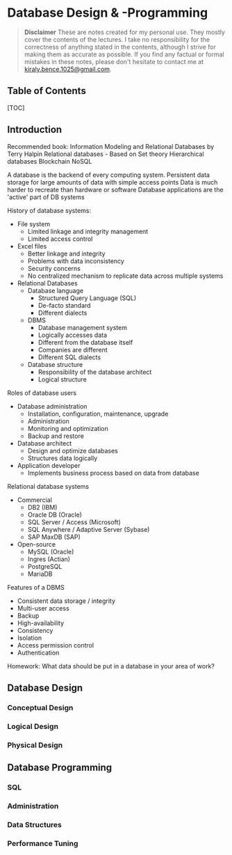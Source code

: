 Database Design & -Programming
============================

> **Disclaimer**
> These are notes created for my personal use. They mostly cover the contents of the lectures. I take no responsibility for the correctness of anything stated in the contents, although I strive for making them as accurate as possible. If you find any factual or formal mistakes in these notes, please don't hesitate to contact me at [kiraly.bence.1025@gmail.com](mailto:kiraly.bence.1025@gmail.com).

## Table of Contents

[TOC]

## Introduction

Recommended book: Information Modeling and Relational Databases by Terry Halpin
Relational databases - Based on Set theory
Hierarchical databases
Blockchain
NoSQL

A database is the backend of every computing system.
Persistent data storage for large amounts of data with simple access points
Data is much harder to recreate than hardware or software
Database applications are the 'active' part of DB systems

History of database systems:

* File system
	* Limited linkage and integrity management
	* Limited access control
* Excel files
	* Better linkage and integrity
	* Problems with data inconsistency
	* Security concerns
	* No centralized mechanism to replicate data across multiple systems
* Relational Databases
	* Database language
		* Structured Query Language (SQL)
		* De-facto standard
		* Different dialects
	* DBMS
		* Database management system
		* Logically accesses data
		* Different from the database itself
		* Companies are different
		* Different SQL dialects
	* Database structure
		* Responsibility of the database architect
		* Logical structure

Roles of database users

* Database administration
	* Installation, configuration, maintenance, upgrade
	* Administration
	* Monitoring and optimization
	* Backup and restore
* Database architect
	* Design and optimize databases
	* Structures data logically
* Application developer
	* Implements business process based on data from database

Relational database systems

* Commercial
	* DB2 (IBM)
	* Oracle DB (Oracle)
	* SQL Server / Access (Microsoft)
	* SQL Anywhere / Adaptive Server (Sybase)
	* SAP MaxDB (SAP)
* Open-source
	* MySQL (Oracle)
	* Ingres (Actian)
	* PostgreSQL
	* MariaDB

Features of a DBMS

* Consistent data storage / integrity
* Multi-user access
* Backup
* High-availability
* Consistency
* Isolation
* Access permission control
* Authentication

Homework: What data should be put in a database in your area of work?

## Database Design

### Conceptual Design
### Logical Design
### Physical Design

## Database Programming

### SQL
### Administration
### Data Structures
### Performance Tuning